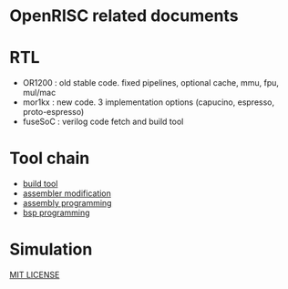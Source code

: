OpenRISC related documents
==========================


# RTL

* OR1200 : old stable code. fixed pipelines, optional cache, mmu, fpu, mul/mac
* mor1kx : new code. 3 implementation options (capucino, espresso, proto-espresso)
* fuseSoC : verilog code fetch and build tool

# Tool chain

* [build tool](openrisc_toolchain.md)
* [assembler modification](openrisc_assembler_modification.md)
* [assembly programming](openrisc_assembly_programming.md)
* [bsp programming](openrisc_bsp.md)

# Simulation


[MIT LICENSE](LICENSE)
